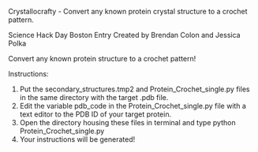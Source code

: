  Crystallocrafty - Convert any known protein crystal structure to a crochet pattern. 
 
 Science Hack Day Boston Entry
 Created by Brendan Colon and Jessica Polka
 
 Convert any known protein structure to a crochet pattern! 
 
 Instructions: 
 1. Put the secondary_structures.tmp2 and Protein_Crochet_single.py files in the same directory with the target .pdb file.
 2. Edit the variable pdb_code in the Protein_Crochet_single.py file with a text editor to the PDB ID of your target protein.
 3. Open the directory housing these files in terminal and type python Protein_Crochet_single.py
 4. Your instructions will be generated!
